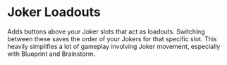 # Joker Loadouts

Adds buttons above your Joker slots that act as loadouts. 
Switching between these saves the order of your Jokers for that specific slot. 
This heavily simplifies a lot of gameplay involving Joker movement, especially with Blueprint and Brainstorm.

